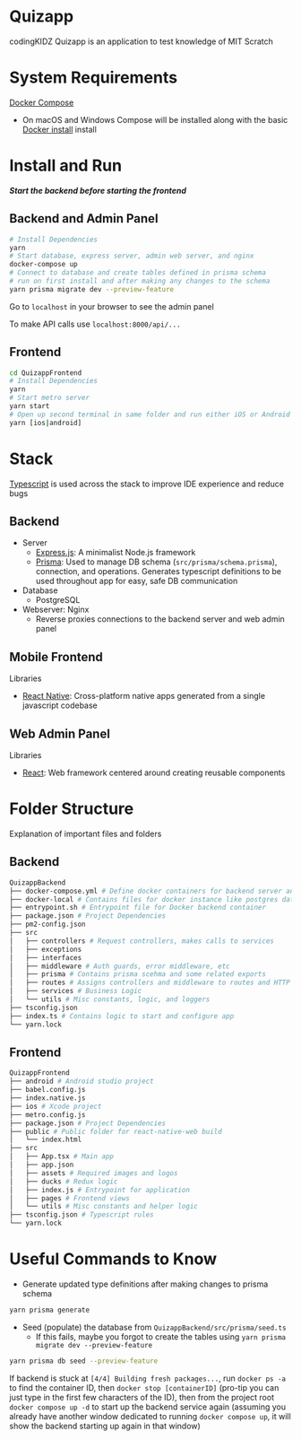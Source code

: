 # Quizapp

codingKIDZ Quizapp is an application to test knowledge of MIT Scratch

# System Requirements
[Docker Compose](https://docs.docker.com/compose/install/)
- On macOS and Windows Compose will be installed along with the basic [Docker install](https://docs.docker.com/engine/install/) install

# Install and Run
***Start the backend before starting the frontend***
## Backend and Admin Panel
```bash
# Install Dependencies
yarn
# Start database, express server, admin web server, and nginx
docker-compose up
# Connect to database and create tables defined in prisma schema
# run on first install and after making any changes to the schema
yarn prisma migrate dev --preview-feature 
```

Go to `localhost` in your browser to see the admin panel

To make API calls use `localhost:8000/api/...`

## Frontend
```bash
cd QuizappFrontend
# Install Dependencies
yarn
# Start metro server
yarn start
# Open up second terminal in same folder and run either iOS or Android Simulator
yarn [ios|android]
```

# Stack

[Typescript](typescriptlang.org/) is used across the stack to improve IDE experience and reduce bugs

## Backend
- Server
  - [Express.js](https://expressjs.com/): A minimalist Node.js framework
  - [Prisma](prisma.io/): Used to manage DB schema (`src/prisma/schema.prisma`), connection, and operations. Generates typescript definitions to be used throughout app for easy, safe DB communication
- Database
  - PostgreSQL
- Webserver: Nginx
  - Reverse proxies connections to the backend server and web admin panel


## Mobile Frontend
Libraries
- [React Native](reactnative.dev/): Cross-platform native apps generated from a single javascript codebase

## Web Admin Panel
Libraries
- [React](https://reactjs.org/): Web framework centered around creating reusable components

# Folder Structure
Explanation of important files and folders

## Backend

```bash
QuizappBackend
├── docker-compose.yml # Define docker containers for backend server and database instance
├── docker-local # Contains files for docker instance like postgres data and logs
├── entrypoint.sh # Entrypoint file for Docker backend container
├── package.json # Project Dependencies
├── pm2-config.json
├── src
│   ├── controllers # Request controllers, makes calls to services
│   ├── exceptions
│   ├── interfaces
│   ├── middleware # Auth guards, error middleware, etc
│   ├── prisma # Contains prisma scehma and some related exports
│   ├── routes # Assigns controllers and middleware to routes and HTTP Methods
│   ├── services # Business Logic
│   └── utils # Misc constants, logic, and loggers
├── tsconfig.json
├── index.ts # Contains logic to start and configure app
└── yarn.lock
```

## Frontend
```bash
QuizappFrontend
├── android # Android studio project
├── babel.config.js
├── index.native.js
├── ios # Xcode project
├── metro.config.js
├── package.json # Project Dependencies
├── public # Public folder for react-native-web build
│   └── index.html
├── src
│   ├── App.tsx # Main app
│   ├── app.json
│   ├── assets # Required images and logos
│   ├── ducks # Redux logic
│   ├── index.js # Entrypoint for application
│   ├── pages # Frontend views
│   └── utils # Misc constants and helper logic
├── tsconfig.json # Typescript rules
└── yarn.lock
```

# Useful Commands to Know
- Generate updated type definitions after making changes to prisma schema
```bash
yarn prisma generate
```

- Seed (populate) the database from `QuizappBackend/src/prisma/seed.ts`
  - If this fails, maybe you forgot to create the tables using `yarn prisma migrate dev --preview-feature`
```bash
yarn prisma db seed --preview-feature
```

If backend is stuck at `[4/4] Building fresh packages...`, run `docker ps -a` to find the container ID, then `docker stop [containerID]` (pro-tip you can just type in the first few characters of the ID), then from the project root `docker compose up -d` to start up the backend service again (assuming you already have another window dedicated to running `docker compose up`, it will show the backend starting up again in that window)

<!-- # License
[MIT](https://choosealicense.com/licenses/mit/) -->